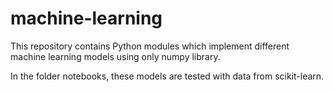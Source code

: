 # machine-learning
This repository contains Python modules which implement different machine learning models using only numpy library. 

In the folder notebooks, these models are tested with data from scikit-learn.

